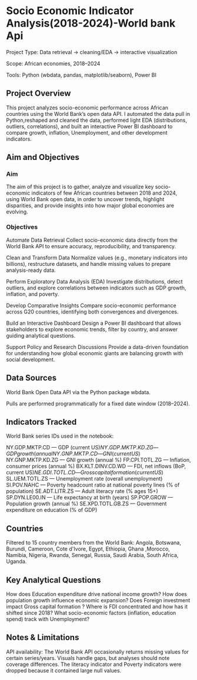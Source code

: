 # Socio Economic Indicator Analysis(2018-2024)-World bank Api

Project Type: Data retrieval → cleaning/EDA → interactive visualization

Scope: African economies, 2018–2024

Tools: Python (wbdata, pandas, matplotlib/seaborn), Power BI

## Project Overview
This project analyzes socio-economic performance across African countries using the World Bank’s open data API. 
I automated the data pull in Python,reshaped and cleaned the data, performed light EDA (distributions, outliers, correlations), 
and built an interactive Power BI dashboard to compare growth, inflation, Unemployment, and other development indicators.

## Aim and Objectives
### Aim

The aim of this project is to gather, analyze and visualize key socio-economic indicators of few African countries between 2018 and 2024, using World Bank open data,
in order to uncover trends, highlight disparities, and provide insights into how major global economies are evolving.

### Objectives

Automate Data Retrieval Collect socio-economic data directly from the World Bank API to ensure accuracy, reproducibility, and transparency.

Clean and Transform Data Normalize values (e.g., monetary indicators into billions), restructure datasets, and handle missing values to prepare analysis-ready data.

Perform Exploratory Data Analysis (EDA) Investigate distributions, detect outliers, and explore correlations between indicators such as GDP growth, inflation, and poverty.

Develop Comparative Insights Compare socio-economic performance across G20 countries, identifying both convergences and divergences.

Build an Interactive Dashboard Design a Power BI dashboard that allows stakeholders to explore economic trends, filter by country, and answer guiding analytical questions.

Support Policy and Research Discussions Provide a data-driven foundation for understanding how global economic giants are balancing growth with social development.

## Data Sources
World Bank Open Data API via the Python package wbdata.

Pulls are performed programmatically for a fixed date window (2018–2024).

## Indicators Tracked
World Bank series IDs used in the notebook:

NY.GDP.MKTP.CD — GDP (current US$)
NY.GDP.MKTP.KD.ZG — GDP growth (annual %)
NY.GNP.MKTP.CD — GNI (current US$)
NY.GNP.MKTP.KD.ZG — GNI growth (annual %)
FP.CPI.TOTL.ZG — Inflation, consumer prices (annual %)
BX.KLT.DINV.CD.WD — FDI, net inflows (BoP, current US$)
NE.GDI.TOTL.CD — Gross capital formation (current US$)
SL.UEM.TOTL.ZS — Unemployment rate (overall unemployment)
SI.POV.NAHC — Poverty headcount ratio at national poverty lines (% of population)
SE.ADT.LITR.ZS — Adult literacy rate (% ages 15+)
SP.DYN.LE00.IN — Life expectancy at birth (years)
SP.POP.GROW — Population growth (annual %)
SE.XPD.TOTL.GB.ZS — Government expenditure on education (% of GDP)

## Countries
Filtered to 15 country members from the World Bank: Angola, Botswana, Burundi, Cameroon, Cote d'Ivore, Egypt, Ethiopia, Ghana
,Morocco, Namibia, Nigeria, Rwanda, Senegal, Russia, Saudi Arabia, South Africa, Uganda.

## Key Analytical Questions
How does Education expenditure drive national income growth?
How does population growth influence economic expansion?
Does Foreign investment impact Gross capital formation ?
Where is FDI concentrated and how has it shifted since 2018?
What socio-economic factors (inflation, education spend) track with Unemployment?

## Notes & Limitations
API availability: The World Bank API occasionally returns missing values for certain series/years. Visuals handle gaps, but analyses should note coverage differences.
The literacy indicator and Poverty indicators were dropped because it contained large null values.


